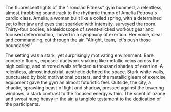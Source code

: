 The fluorescent lights of the "Ironclad Fitness" gym hummed, a relentless, almost throbbing soundtrack to the rhythmic thump of Amelia Petrova's cardio class.  Amelia, a woman built like a coiled spring, with a determined set to her jaw and eyes that sparkled with intensity, surveyed the room.  Thirty-four bodies, a kaleidoscope of sweat-slicked workout gear and focused determination, moved in a symphony of exertion.  Her voice, clear and commanding, cut through the air. "Alright, team, let's push those boundaries!"


The setting was a stark, yet surprisingly motivating environment.  Bare concrete floors, exposed ductwork snaking like metallic veins across the high ceiling, and mirrored walls reflected a thousand shades of exertion.  A relentless, almost industrial, aesthetic defined the space.  Stark white walls, punctuated by bold motivational posters, and the metallic gleam of exercise equipment gave the gym an almost futuristic feel.  Outside, the city, a chaotic, sprawling beast of light and shadow, pressed against the towering windows, a stark contrast to the focused energy within.  The scent of ozone and sweat hung heavy in the air, a tangible testament to the dedication of the participants.
